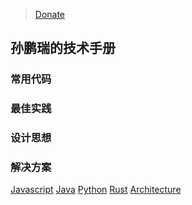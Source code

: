 <!-- _coverpage.md -->

> [Donate](https://gitee.com/perfectspr/donate/blob/master/README.md)
## 孙鹏瑞的技术手册

### 常用代码
### 最佳实践
### 设计思想
### 解决方案

[Javascript](javascript/)
[Java](java/)
[Python](python/)
[Rust](rust/)
[Architecture](architecture/)
